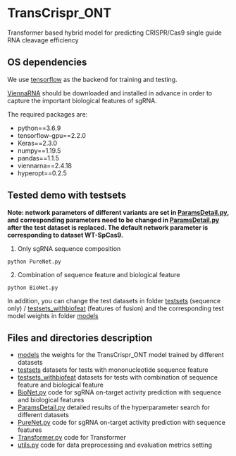 # TransCrispr_ONT
Transformer based hybrid model for predicting CRISPR/Cas9 single guide RNA cleavage efficiency


## OS dependencies
We use [tensorflow](https://www.tensorflow.org/) as the backend for training and testing.

[ViennaRNA](http://rna.tbi.univie.ac.at/) should be downloaded and installed in advance in order to capture the important biological features of sgRNA.

The required packages are:
+ python==3.6.9
+ tensorflow-gpu==2.2.0
+ Keras==2.3.0
+ numpy==1.19.5
+ pandas==1.1.5
+ viennarna==2.4.18
+ hyperopt==0.2.5

## Tested demo with testsets
**Note: network parameters of different variants are set in [ParamsDetail.py](https://github.com/BioinfoApollo/TransCrispr_ONT/blob/main/ParamsDetail.py), and corresponding parameters need to be changed in [ParamsDetail.py](https://github.com/BioinfoApollo/TransCrispr_ONT/blob/main/ParamsDetail.py) after the test dataset is replaced. The default network parameter is corresponding to dataset WT-SpCas9.**

1. Only sgRNA sequence composition
```
python PureNet.py
```
2. Combination of sequence feature and biological feature
```
python BioNet.py
```

In addition, you can change the test datasets in folder [testsets](https://github.com/BioinfoApollo/TransCrispr_ONT/tree/main/testsets) (sequence only) / [testsets_withbiofeat](https://github.com/BioinfoApollo/TransCrispr_ONT/tree/main/testsets_withbiofeat) (features of fusion) and the corresponding test model weights in folder [models](https://github.com/BioinfoApollo/TransCrispr_ONT/tree/main/models)

## Files and directories description
+ [models](https://github.com/BioinfoApollo/TransCrispr_ONT/tree/main/models) the weights for the TransCrispr_ONT model trained by different datasets
+ [testsets](https://github.com/BioinfoApollo/TransCrispr_ONT/tree/main/testsets) datasets for tests with mononucleotide sequence feature
+ [testsets_withbiofeat](https://github.com/BioinfoApollo/TransCrispr_ONT/tree/main/testsets_withbiofeat) datasets for tests with combination of sequence feature and biological feature
+ [BioNet.py](https://github.com/BioinfoApollo/TransCrispr_ONT/blob/main/BioNet.py) code for sgRNA on-target activity prediction with sequence and biological features
+ [ParamsDetail.py](https://github.com/BioinfoApollo/TransCrispr_ONT/blob/main/ParamsDetail.py) detailed results of the hyperparameter search for different datasets
+ [PureNet.py](https://github.com/BioinfoApollo/TransCrispr_ONT/blob/main/PureNet.py) code for sgRNA on-target activity prediction with sequence features
+ [Transformer.py](https://github.com/BioinfoApollo/TransCrispr_ONT/blob/main/Transformer.py) code for Transformer
+ [utils.py](https://github.com/BioinfoApollo/TransCrispr_ONT/blob/main/utils.py) code for data preprocessing and evaluation metrics setting
